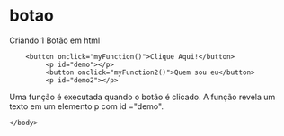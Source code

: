 # botao
Criando 1 Botão em html
<!DOCTYPE html>
<html>
    <body>
    
        <button onclick="myFunction()">Clique Aqui!</button>
             <p id="demo"></p>
             <button onclick="myFunction2()">Quem sou eu</button>
             <p id="demo2"></p>

<p>Uma função é executada quando o botão é clicado.
    A função revela um texto em um elemento p com
    id ="demo".</p>

<script>
    function myFunction() {
        document.getElementById("demo").innerHTML="Olá,mundo!";
        }
    function myFunction2(){document.getElementById("demo2").innerHTML="Meu nome é Pabline";}
</script>

    </body>
</html> 
